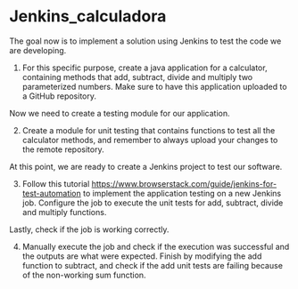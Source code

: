 # Jenkins_calculadora
The goal now is to implement a solution using Jenkins to test the code we are developing.

1. For this specific purpose, create a java application for a calculator, containing methods that add, subtract, divide and multiply two parameterized numbers. Make sure to have this application uploaded to a GitHub repository.

Now we need to create a testing module for our application.

2. Create a module for unit testing that contains functions to test all the calculator methods, and remember to always upload your changes to the remote repository.

At this point, we are ready to create a Jenkins project to test our software. 

3. Follow this tutorial https://www.browserstack.com/guide/jenkins-for-test-automation to implement the application testing on a new Jenkins job. Configure the job to execute the unit tests for add, subtract, divide and multiply functions.

Lastly, check if the job is working correctly.

4. Manually execute the job and check if the execution was successful and the outputs are what were expected. Finish by modifying the add function to subtract, and check if the add unit tests are failing because of the non-working sum function.

